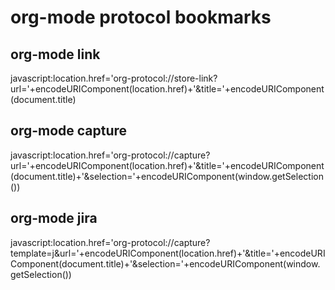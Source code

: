 # org-mode protocol bookmarks #

## org-mode link ##

javascript:location.href='org-protocol://store-link?url='+encodeURIComponent(location.href)+'&title='+encodeURIComponent(document.title)

## org-mode capture ##

javascript:location.href='org-protocol://capture?url='+encodeURIComponent(location.href)+'&title='+encodeURIComponent(document.title)+'&selection='+encodeURIComponent(window.getSelection())

## org-mode jira ##

javascript:location.href='org-protocol://capture?template=j&url='+encodeURIComponent(location.href)+'&title='+encodeURIComponent(document.title)+'&selection='+encodeURIComponent(window.getSelection())
